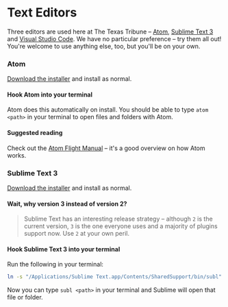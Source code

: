 # Text Editors

Three editors are used here at The Texas Tribune – [Atom](https://atom.io/), [Sublime Text 3](http://www.sublimetext.com/3) and [Visual Studio Code](https://code.visualstudio.com). We have no particular preference – try them all out! You're welcome to use anything else, too, but you'll be on your own.

### Atom

[Download the installer](https://atom.io/) and install as normal.

#### Hook Atom into your terminal

Atom does this automatically on install. You should be able to type `atom <path>` in your terminal to open files and folders with Atom.

#### Suggested reading

Check out the [Atom Flight Manual](https://atom.io/docs/v0.208.0/) – it's a good overview on how Atom works.

### Sublime Text 3

[Download the installer](http://www.sublimetext.com/3) and install as normal.

#### Wait, why version 3 instead of version 2?

> Sublime Text has an interesting release strategy – although `2` is the current version, `3` is the one everyone uses and a majority of plugins support now. Use `2` at your own peril.

#### Hook Sublime Text 3 into your terminal

Run the following in your terminal:

```sh
ln -s "/Applications/Sublime Text.app/Contents/SharedSupport/bin/subl" /usr/local/bin/subl
```

Now you can type `subl <path>` in your terminal and Sublime will open that file or folder.